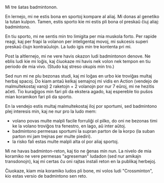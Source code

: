 Mi tre ŝatas badmintonon.

En lernejo, mi ne estis bona en sportoj kompare al aliaj. Mi donas al genetiko la tutan kulpon. Tamen, estis sporto kie mi estis pli bona ol preskaŭ ĉiuj aliaj: badmintono.

En tiu sporto, mi ne sentis min tro limigita per mia muskola forto. Per rapide reagi, kaj per frapi la volanon per inteligentaj movoj, mi sukcesis superi preskaŭ ĉiujn kontraŭulojn. La ludo igis min tre kontenta pri mi.

Post la altlernejo, mi ne vere havis okazon ludi badmintonon denove. Ne eblis ludi kie mi loĝis, kaj ĉiuokaze mi havis nek volon nek tempon en tiu periodo de mia vivo. (Studo kaj streso okupis min tro.)

Sed nun mi ne plu bezonas studi, kaj mi loĝas en urbo kie troviĝas multaj herbaj spacoj. Do kiam antaŭ kelkaj semajnoj mi vidis en Action (vendejo de malmultekostaj varoj) 2 raketojn + 2 volanojn por nur 7 eŭroj, mi ne hezitis aĉeti. Tio kuraĝigos min fari pli da ekstera agado, kaj espereble tio puŝos mian koramikon fari pli da sporto.

En la vendejo estis multaj malmultekostaj iloj por sportumi, sed badmintono plej interesis min, kaj ne nur pro la ludo mem:
- volano povas multe malpli facile forruliĝi ol pilko, do oni ne bezonas timi ke la volano troviĝos tra fenestro, en lago, aŭ inter aŭtoj.
- badmintono permesas sportumi la supran parton de la korpo (la suban parton mi jam trejnas per multe piediri).
- la risko fali estas multe malpli alta ol por aliaj sportoj.

Mi ne havas badminton-reton, kaj tio ne ĝenas min nun. La nivelo de mia koramiko ne vere permesas "agreseman" ludadon (sed nur amikajn transdonojn), kaj mi certas ĉu oni rajtas instali reton en la publikaj herbejoj.

Ĉiuokaze, kiam mia koramiko ludos pli bone, mi volos ludi "Crossminton", kio estas versio de badmintono sen reto.